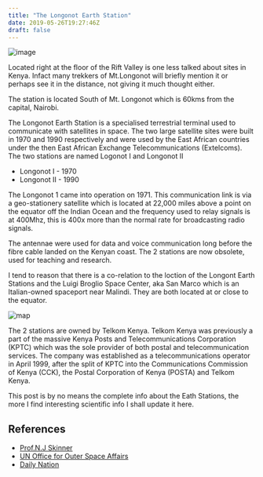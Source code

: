 ```yaml
---
title: "The Longonot Earth Station"
date: 2019-05-26T19:27:46Z
draft: false
---
```


![image](/img/Longonot_Earth_Station_2010.jpg)

Located right at the floor of the Rift Valley is one less talked about sites in Kenya. Infact many trekkers of Mt.Longonot will briefly mention it or perhaps see it in the distance, not giving it much thought either.

The station is located South of Mt. Longonot which is 60kms from the capital, Nairobi.

The Longonot Earth Station is a specialised terrestrial terminal used to communicate with satellites in space. The two large satellite sites were built in 1970 and 1990 respectively and were used by the East African countries under the then East African Exchange Telecommunications (Extelcoms). The two stations are named Logonot I and Longonot II

* Longonot I - 1970
* Longonot II - 1990

The Longonot 1 came into operation on 1971. This communication link is via a geo-stationery satellite which is located at 22,000 miles above a point on the equator off the Indian Ocean and the frequency used to relay signals is at 400Mhz, this is 400x more than the normal rate for broadcasting radio signals.

The antennae were used for data and voice communication long before the fibre cable landed on the Kenyan coast. The 2 stations are now obsolete, used for teaching and research.

I tend to reason that there is a co-relation to the loction of the Longont Earth Stations and the Luigi Broglio Space Center, aka San Marco which is an Italian-owned spaceport near Malindi. They are both located at or close to the equator.

![map](/img/screen.png)

The 2 stations are owned by Telkom Kenya. Telkom Kenya was previously a part of the massive Kenya Posts and Telecommunications Corporation (KPTC) which was the sole provider of both postal and telecommunication services. The company was established as a telecommunications operator in April 1999, after the split of KPTC into the Communications Commission of Kenya (CCK), the Postal Corporation of Kenya (POSTA) and Telkom Kenya.

This post is by no means the complete info about the Eath Stations, the more I find interesting scientific info I shall update it here.

## References

* [Prof.N.J Skinner](https://www.uonbi.ac.ke/sites/default/files/skinner.pdf)
* [UN Office for Outer Space Affairs](http://www.unoosa.org/documents/pdf/psa/activities/2017/OpenUniverse/slides/Poster2.pdf)
* [Daily Nation](https://mobile.nation.co.ke/lifestyle/Teleport-at-Longonot-the-first-in-EA/1950774-1959092-format-xhtml-ulhcnwz/index.html)
